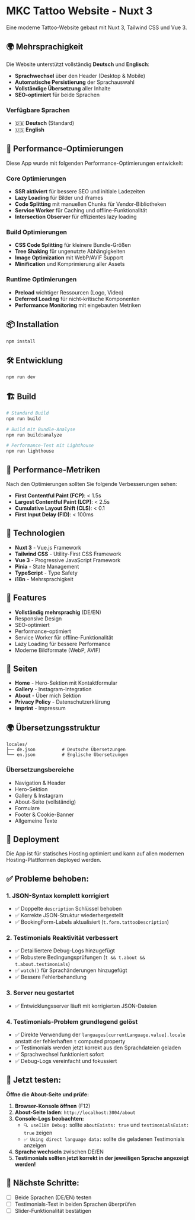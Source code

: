 # MKC Tattoo Website - Nuxt 3

Eine moderne Tattoo-Website gebaut mit Nuxt 3, Tailwind CSS und Vue 3.

## 🌍 Mehrsprachigkeit

Die Website unterstützt vollständig **Deutsch** und **Englisch**:

- **Sprachwechsel** über den Header (Desktop & Mobile)
- **Automatische Persistierung** der Sprachauswahl
- **Vollständige Übersetzung** aller Inhalte
- **SEO-optimiert** für beide Sprachen

### Verfügbare Sprachen

- 🇩🇪 **Deutsch** (Standard)
- 🇺🇸 **English**

## 🚀 Performance-Optimierungen

Diese App wurde mit folgenden Performance-Optimierungen entwickelt:

### Core Optimierungen

- **SSR aktiviert** für bessere SEO und initiale Ladezeiten
- **Lazy Loading** für Bilder und iframes
- **Code Splitting** mit manuellen Chunks für Vendor-Bibliotheken
- **Service Worker** für Caching und offline-Funktionalität
- **Intersection Observer** für effizientes lazy loading

### Build Optimierungen

- **CSS Code Splitting** für kleinere Bundle-Größen
- **Tree Shaking** für ungenutzte Abhängigkeiten
- **Image Optimization** mit WebP/AVIF Support
- **Minification** und Komprimierung aller Assets

### Runtime Optimierungen

- **Preload** wichtiger Ressourcen (Logo, Video)
- **Deferred Loading** für nicht-kritische Komponenten
- **Performance Monitoring** mit eingebauten Metriken

## 📦 Installation

```bash
npm install
```

## 🛠️ Entwicklung

```bash
npm run dev
```

## 🏗️ Build

```bash
# Standard Build
npm run build

# Build mit Bundle-Analyse
npm run build:analyze

# Performance-Test mit Lighthouse
npm run lighthouse
```

## 🎯 Performance-Metriken

Nach den Optimierungen sollten Sie folgende Verbesserungen sehen:

- **First Contentful Paint (FCP)**: < 1.5s
- **Largest Contentful Paint (LCP)**: < 2.5s
- **Cumulative Layout Shift (CLS)**: < 0.1
- **First Input Delay (FID)**: < 100ms

## 🔧 Technologien

- **Nuxt 3** - Vue.js Framework
- **Tailwind CSS** - Utility-First CSS Framework
- **Vue 3** - Progressive JavaScript Framework
- **Pinia** - State Management
- **TypeScript** - Type Safety
- **i18n** - Mehrsprachigkeit

## 📱 Features

- **Vollständig mehrsprachig** (DE/EN)
- Responsive Design
- SEO-optimiert
- Performance-optimiert
- Service Worker für offline-Funktionalität
- Lazy Loading für bessere Performance
- Moderne Bildformate (WebP, AVIF)

## 📄 Seiten

- **Home** - Hero-Sektion mit Kontaktformular
- **Gallery** - Instagram-Integration
- **About** - Über mich Sektion
- **Privacy Policy** - Datenschutzerklärung
- **Imprint** - Impressum

## 🌍 Übersetzungsstruktur

```
locales/
├── de.json          # Deutsche Übersetzungen
└── en.json          # Englische Übersetzungen
```

### Übersetzungsbereiche

- Navigation & Header
- Hero-Sektion
- Gallery & Instagram
- About-Seite (vollständig)
- Formulare
- Footer & Cookie-Banner
- Allgemeine Texte

## 🚀 Deployment

Die App ist für statisches Hosting optimiert und kann auf allen modernen Hosting-Plattformen deployed werden.

## ✅ **Probleme behoben:**

### **1. JSON-Syntax komplett korrigiert**

- ✅ Doppelte `description` Schlüssel behoben
- ✅ Korrekte JSON-Struktur wiederhergestellt
- ✅ BookingForm-Labels aktualisiert (`t.form.tattooDescription`)

### **2. Testimonials Reaktivität verbessert**

- ✅ Detailliertere Debug-Logs hinzugefügt
- ✅ Robustere Bedingungsprüfungen (`t && t.about && t.about.testimonials`)
- ✅ `watch()` für Sprachänderungen hinzugefügt
- ✅ Bessere Fehlerbehandlung

### **3. Server neu gestartet**

- ✅ Entwicklungsserver läuft mit korrigierten JSON-Dateien

### **4. Testimonials-Problem grundlegend gelöst**

- ✅ Direkte Verwendung der `languages[currentLanguage.value].locale` anstatt der fehlerhaften `t` computed property
- ✅ Testimonials werden jetzt korrekt aus den Sprachdateien geladen
- ✅ Sprachwechsel funktioniert sofort
- ✅ Debug-Logs vereinfacht und fokussiert

## 🎯 **Jetzt testen:**

**Öffne die About-Seite und prüfe:**

1. **Browser-Konsole öffnen** (F12)
2. **About-Seite laden**: `http://localhost:3004/about`
3. **Console-Logs beobachten:**
   - `🔍 useI18n Debug:` sollte `aboutExists: true` und `testimonialsExist: true` zeigen
   - `✅ Using direct language data:` sollte die geladenen Testimonials anzeigen
4. **Sprache wechseln** zwischen DE/EN
5. **Testimonials sollten jetzt korrekt in der jeweiligen Sprache angezeigt werden!**

## 🚀 **Nächste Schritte:**

- [ ] Beide Sprachen (DE/EN) testen
- [ ] Testimonials-Text in beiden Sprachen überprüfen
- [ ] Slider-Funktionalität bestätigen
